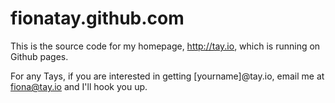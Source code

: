 fionatay.github.com
===================
This is the source code for my homepage, http://tay.io, which is running on Github pages.

For any Tays, if you are interested in getting [yourname]@tay.io, email me at fiona@tay.io and I'll hook you up.
